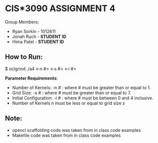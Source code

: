 # CIS*3090 ASSIGNMENT 4
Group Members:
 - Ryan Sorkin - 1012611 
 - Jonah Ruch - **STUDENT ID**
 - Hima Patel - **STUDENT ID**

## How to Run:
$ oclgrind ./a4 <-n #> <-s #> <-i #>

**Parameter Requirements**:
* Number of Kernels: -n # : where # must be greater than or equal to 1.
* Grid Size: -s # : where # must be greater than or equal to 7.
* Initial Configuration: -i # : where # must be between 0 and 4 inclusive.
* Number of Kernels *n* must be less or equal to grid size *s*

## Note:
 * opencl scaffolding code was taken from in class code examples
 * Makefile code was taken from in class code examples